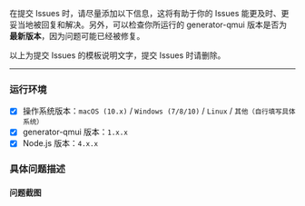 在提交 Issues 时，请尽量添加以下信息，这将有助于你的 Issues 能更及时、更妥当地被回复和解决。另外，可以检查你所运行的 generator-qmui 版本是否为 **最新版本**，因为问题可能已经被修复。

以上为提交 Issues 的模板说明文字，提交 Issues 时请删除。

----

### 运行环境 ###

- [x] 操作系统版本：`macOS (10.x)` / `Windows (7/8/10)` / `Linux` / `其他（自行填写具体系统）`
- [x] generator-qmui 版本：`1.x.x`
- [x] Node.js 版本：`4.x.x`

### 具体问题描述 ###

#### 问题截图 ####
